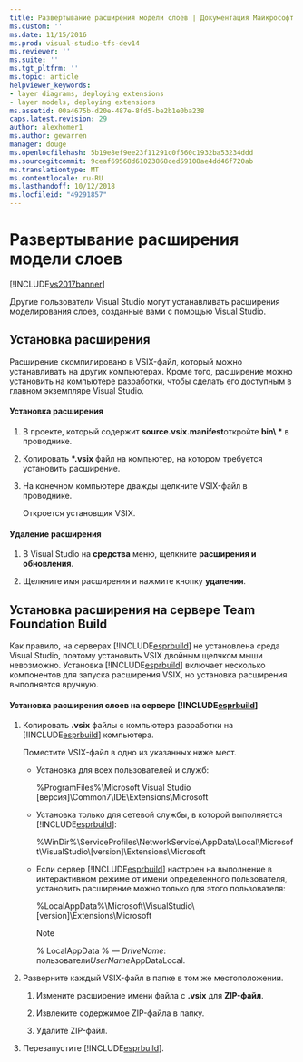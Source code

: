 ```yaml
---
title: Развертывание расширения модели слоев | Документация Майкрософт
ms.custom: ''
ms.date: 11/15/2016
ms.prod: visual-studio-tfs-dev14
ms.reviewer: ''
ms.suite: ''
ms.tgt_pltfrm: ''
ms.topic: article
helpviewer_keywords:
- layer diagrams, deploying extensions
- layer models, deploying extensions
ms.assetid: 00a4675b-d20e-487e-8fd5-be2b1e0ba238
caps.latest.revision: 29
author: alexhomer1
ms.author: gewarren
manager: douge
ms.openlocfilehash: 5b19e8ef9ee23f11291c0f560c1932ba53234ddd
ms.sourcegitcommit: 9ceaf69568d61023868ced59108ae4dd46f720ab
ms.translationtype: MT
ms.contentlocale: ru-RU
ms.lasthandoff: 10/12/2018
ms.locfileid: "49291857"
---
```

# <a name="deploy-a-layer-model-extension"></a>Развертывание расширения модели слоев
[!INCLUDE[vs2017banner](../includes/vs2017banner.md)]

Другие пользователи Visual Studio могут устанавливать расширения моделирования слоев, созданные вами с помощью Visual Studio.  
  
## <a name="installing-your-extension"></a>Установка расширения  
 Расширение скомпилировано в VSIX-файл, который можно устанавливать на других компьютерах. Кроме того, расширение можно установить на компьютере разработки, чтобы сделать его доступным в главном экземпляре Visual Studio.  
  
#### <a name="to-install-the-extension"></a>Установка расширения  
  
1.  В проекте, который содержит **source.vsix.manifest**откройте **bin\\ \***  в проводнике.  
  
2.  Копировать  **\*.vsix** файл на компьютер, на котором требуется установить расширение.  
  
3.  На конечном компьютере дважды щелкните VSIX-файл в проводнике.  
  
     Откроется установщик VSIX.  
  
#### <a name="to-uninstall-the-extension"></a>Удаление расширения  
  
1.  В Visual Studio на **средства** меню, щелкните **расширения и обновления**.  
  
2.  Щелкните имя расширения и нажмите кнопку **удаления**.  
  
## <a name="installing-an-extension-on-a-team-foundation-build-server"></a>Установка расширения на сервере Team Foundation Build  
 Как правило, на серверах [!INCLUDE[esprbuild](../includes/esprbuild-md.md)] не установлена среда Visual Studio, поэтому установить VSIX двойным щелчком мыши невозможно. Установка [!INCLUDE[esprbuild](../includes/esprbuild-md.md)] включает несколько компонентов для запуска расширения VSIX, но установка расширения выполняется вручную.  
  
#### <a name="to-install-your-layer-extension-on-a-includeesprbuildincludesesprbuild-mdmd-server"></a>Установка расширения слоев на сервере [!INCLUDE[esprbuild](../includes/esprbuild-md.md)]  
  
1.  Копировать **.vsix** файлы с компьютера разработки на [!INCLUDE[esprbuild](../includes/esprbuild-md.md)] компьютера.  
  
     Поместите VSIX-файл в одно из указанных ниже мест.  
  
    -   Установка для всех пользователей и служб:  
  
         %ProgramFiles%\Microsoft Visual Studio [версия]\Common7\IDE\Extensions\Microsoft  
  
    -   Установка только для сетевой службы, в которой выполняется [!INCLUDE[esprbuild](../includes/esprbuild-md.md)]:  
  
         %WinDir%\ServiceProfiles\NetworkService\AppData\Local\Microsoft\VisualStudio\\[version]\Extensions\Microsoft  
  
    -   Если сервер [!INCLUDE[esprbuild](../includes/esprbuild-md.md)] настроен на выполнение в интерактивном режиме от имени определенного пользователя, установить расширение можно только для этого пользователя:  
  
         %LocalAppData%\Microsoft\VisualStudio\\[version]\Extensions\Microsoft  
  
        > [!NOTE]
        >  % LocalAppData % — *DriveName*: пользователи*UserName*AppDataLocal.  
  
2.  Разверните каждый VSIX-файл в папке в том же местоположении.  
  
    1.  Измените расширение имени файла с **.vsix** для **ZIP-файл**.  
  
    2.  Извлеките содержимое ZIP-файла в папку.  
  
    3.  Удалите ZIP-файл.  
  
3.  Перезапустите [!INCLUDE[esprbuild](../includes/esprbuild-md.md)].



